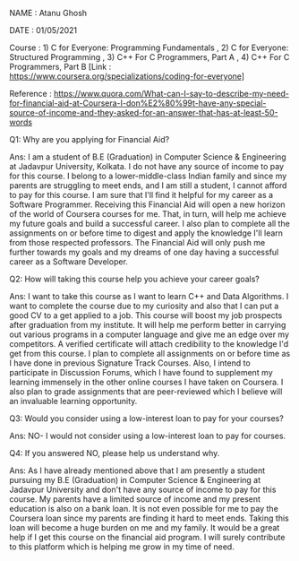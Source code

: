 NAME : Atanu Ghosh

DATE : 01/05/2021

Course : 1) C for Everyone: Programming Fundamentals , 2) C for Everyone: Structured Programming , 3) C++ For C Programmers, Part A , 4) C++ For C Programmers, Part B
                          [Link : https://www.coursera.org/specializations/coding-for-everyone]

Reference : https://www.quora.com/What-can-I-say-to-describe-my-need-for-financial-aid-at-Coursera-I-don%E2%80%99t-have-any-special-source-of-income-and-they-asked-for-an-answer-that-has-at-least-50-words


Q1: Why are you applying for Financial Aid?

Ans: I am a student of B.E (Graduation) in Computer Science & Engineering at Jadavpur University, Kolkata. I do not have any source of income to pay for this course. I belong to a lower-middle-class Indian family and since my parents are struggling to meet ends, and I am still a student, I cannot afford to pay for this course. I am sure that I'll find it helpful for my career as a Software Programmer. Receiving this Financial Aid will open a new horizon of the world of Coursera courses for me. That, in turn, will help me achieve my future goals and build a successful career. I also plan to complete all the assignments on or before time to digest and apply the knowledge I'll learn from those respected professors. The Financial Aid will only push me further towards my goals and my dreams of one day having a successful career as a Software Developer.


Q2: How will taking this course help you achieve your career goals?

Ans: I want to take this course as I want to learn C++ and Data Algorithms. I want to complete the course due to my curiosity and also that I can put a good CV to a get applied to a job. This course will boost my job prospects after graduation from my institute. It will help me perform better in carrying out various programs in a computer language and give me an edge over my competitors. A verified certificate will attach credibility to the knowledge I'd get from this course. I plan to complete all assignments on or before time as I have done in previous Signature Track Courses. Also, I intend to participate in Discussion Forums, which I have found to supplement my learning immensely in the other online courses I have taken on Coursera. I also plan to grade assignments that are peer-reviewed which I believe will an invaluable learning opportunity.


Q3: Would you consider using a low-interest loan to pay for your courses?

Ans: NO- I would not consider using a low-interest loan to pay for courses.


Q4: If you answered NO, please help us understand why.

Ans: As I have already mentioned above that I am presently a student pursuing my B.E (Graduation) in Computer Science & Engineering at Jadavpur University and don't have any source of income to pay for this course. My parents have a limited source of income and my present education is also on a bank loan. It is not even possible for me to pay the Coursera loan since my parents are finding it hard to meet ends. Taking this loan will become a huge burden on me and my family. It would be a great help if I get this course on the financial aid program. I will surely contribute to this platform which is helping me grow in my time of need.


